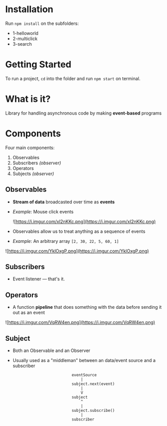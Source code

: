 # Installation
Run `npm install` on the subfolders:
- 1-helloworld
- 2-multiclick
- 3-search


# Getting Started
To run a project, `cd` into the folder and run `npm start` on terminal.


# What is it?

Library for handling asynchronous code by making **event-based** programs

# Components

Four main components:

1. Observables
2. Subscribers *(observer)*
3. Operators
4. Subjects *(observer)*

## Observables

- **Stream of data** broadcasted over time as **events**
- *Example:* Mouse click events

    ![https://i.imgur.com/xI2nKKc.png](https://i.imgur.com/xI2nKKc.png)

- Observables allow us to treat anything as a sequence of events
- *Example*: An arbitrary array `[2, 30, 22, 5, 60, 1]`

![https://i.imgur.com/YklOxgP.png](https://i.imgur.com/YklOxgP.png)

## Subscribers

- Event listener — that's it.

## Operators

- A function **pipeline** that does something with the data before sending it out as an event

![https://i.imgur.com/VqRW4en.png](https://i.imgur.com/VqRW4en.png)

## Subject

- Both an Observable and an Observer
- Usually used as a "middleman" between an data/event source and a subscriber

    							eventSource
    								|
    							subject.next(event)
    								|
    								V
    							subject
    								^
    								|
    							subject.subscribe()
    								|
    							subscriber
